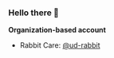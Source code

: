 ### Hello there 👋

**Organization-based account**
- Rabbit Care: [@ud-rabbit](https://github.com/ud-rabbit)
